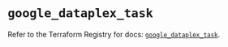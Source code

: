 # `google_dataplex_task`

Refer to the Terraform Registry for docs: [`google_dataplex_task`](https://registry.terraform.io/providers/hashicorp/google/5.25.0/docs/resources/dataplex_task).
